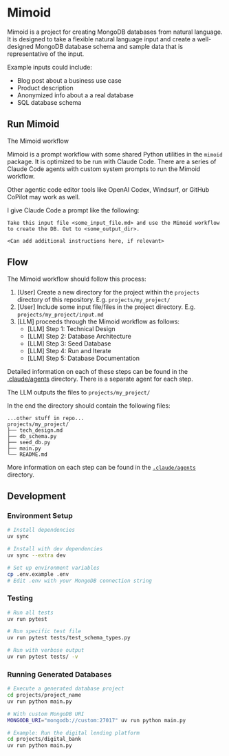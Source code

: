 # Mimoid

Mimoid is a project for creating MongoDB databases from natural language. It is designed to take a flexible natural language input and create a well-designed MongoDB database schema and sample data that is representative of the input.

Example inputs could include:
- Blog post about a business use case
- Product description
- Anonymized info about a a real database
- SQL database schema

## Run Mimoid

The Mimoid workflow 

Mimoid is a prompt workflow with some shared Python utilities in the `mimoid` package. It is optimized to be run with Claude Code. There are a series of Claude Code agents with custom system prompts to run the Mimoid workflow.

Other agentic code editor tools like OpenAI Codex, Windsurf, or GitHub CoPilot may work as well.

I give Claude Code a prompt like the following:

```
Take this input file <some_input_file.md> and use the Mimoid workflow to create the DB. Out to <some_output_dir>.

<Can add additional instructions here, if relevant>
```
## Flow 

The Mimoid workflow should follow this process:

1. [User] Create a new directory for the project within the `projects` directory of this repository. E.g. `projects/my_project/`
2. [User] Include some input file/files in the project directory. E.g. `projects/my_project/input.md`
3. [LLM] proceeds through the Mimoid workflow as follows:
   - [LLM] Step 1: Technical Design
   - [LLM] Step 2: Database Architecture
   - [LLM] Step 3: Seed Database
   - [LLM] Step 4: Run and Iterate
   - [LLM] Step 5: Database Documentation

Detailed information on each of these steps can be found in the [.claude/agents](.claude/agents) directory. There is a separate agent for each step.

The LLM outputs the files to `projects/my_project/`


In the end the directory should contain the following files:

```
...other stuff in repo...
projects/my_project/
├── tech_design.md
├── db_schema.py
├── seed_db.py
├── main.py
└── README.md
```

More information on each step can be found in the [`.claude/agents`](.claude/agents) directory.

## Development

### Environment Setup
```bash
# Install dependencies
uv sync

# Install with dev dependencies  
uv sync --extra dev

# Set up environment variables
cp .env.example .env
# Edit .env with your MongoDB connection string
```

### Testing
```bash
# Run all tests
uv run pytest

# Run specific test file
uv run pytest tests/test_schema_types.py

# Run with verbose output
uv run pytest tests/ -v
```

### Running Generated Databases
```bash
# Execute a generated database project
cd projects/project_name
uv run python main.py

# With custom MongoDB URI
MONGODB_URI="mongodb://custom:27017" uv run python main.py

# Example: Run the digital lending platform
cd projects/digital_bank
uv run python main.py
```
